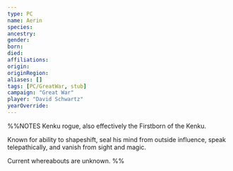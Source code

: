 ```yaml
---
type: PC
name: Aerin
species: 
ancestry: 
gender: 
born: 
died: 
affiliations: 
origin:
originRegion:
aliases: []
tags: [PC/GreatWar, stub]
campaign: "Great War"
player: "David Schwartz"
yearOverride: 
---
```


%%NOTES
Kenku rogue, also effectively the Firstborn of the Kenku.

Known for ability to shapeshift, seal his mind from outside influence, speak telepathically, and vanish from sight and magic.

Current whereabouts are unknown.
%%